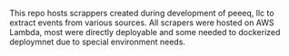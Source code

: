 This repo hosts scrappers created during development of peeeq, llc to extract events from various sources. 
All scrapers were hosted on AWS Lambda, most were directly deployable and some needed to dockerized deploymnet due to special environment needs.
